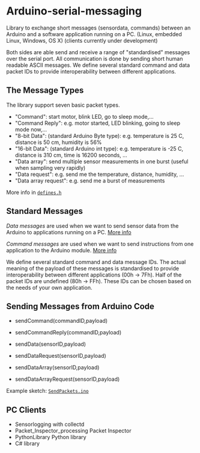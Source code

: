 # Arduino-serial-messaging

Library to exchange short messages (sensordata, commands) between an Arduino and a software application running on a PC. (Linux, embedded Linux, Windows, OS X) (clients currently under development)

Both sides are able send and receive a range of "standardised" messages over the serial port. All communication is done by sending short human readable ASCII messages. We define several standard command and data packet IDs to provide interoperability between different applications.

## The Message Types

The library support seven basic packet types.

 * "Command": start motor, blink LED, go to sleep mode,...
 * "Command Reply": e.g. motor started, LED blinking, going to sleep mode now,...
 * "8-bit Data": (standard Arduino Byte type): e.g. temperature is 25 C, distance is 50 cm, humidity is 56%
 * "16-bit Data": (standard Arduino int type): e.g. temperature is -25 C, distance is 310 cm, time is 16200 seconds, ...
 * "Data array": send multiple sensor measurements in one burst (useful when sampling very rapidly)
 * "Data request": e.g. send me the temperature, distance, humidity, ...
 * "Data array request": e.g. send me a burst of measurements

More info in [`defines.h`](https://github.com/jeroendoggen/Arduino-serial-messaging/blob/master/SerialPacket/defines.h)

## Standard Messages

*Data messages* are used when we want to send sensor data from the Arduino to applications running on a PC. [More info](https://github.com/jeroendoggen/Arduino-serial-messaging/wiki/Sensordata-messages)

*Command messages* are used when we want to send instructions from one application to the Arduino module. [More info](https://github.com/jeroendoggen/Arduino-serial-messaging/wiki/Command-messages)

We define several standard command and data message IDs. The actual meaning of the payload of these messages is standardised to provide interoperability between different applications (00h -> 7Fh). Half of the packet IDs are undefined (80h -> FFh). These IDs can be chosen based on the needs of your own application.


## Sending Messages from Arduino Code

 * sendCommand(commandID,payload)
 * sendCommandReply(commandID,payload)

 * sendData(sensorID,payload)
 * sendDataRequest(sensorID,payload)

 * sendDataArray(sensorID,payload)
 * sendDataArrayRequest(sensorID,payload)

Example sketch: [`SendPackets.ino`](https://github.com/jeroendoggen/Arduino-serial-messaging/blob/master/SerialPacket/examples/SendPackets/SendPackets.ino)

## PC Clients

 * Sensorlogging with collectd
 * Packet_Inspector_processing Packet Inspector
 * PythonLibrary Python library
 * C# library
